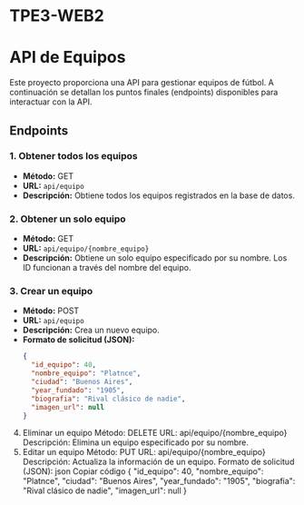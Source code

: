 # TPE3-WEB2
# API de Equipos

Este proyecto proporciona una API para gestionar equipos de fútbol. A continuación se detallan los puntos finales (endpoints) disponibles para interactuar con la API.

## Endpoints

### 1. Obtener todos los equipos
- **Método:** GET
- **URL:** `api/equipo`
- **Descripción:** Obtiene todos los equipos registrados en la base de datos.

### 2. Obtener un solo equipo
- **Método:** GET
- **URL:** `api/equipo/{nombre_equipo}`
- **Descripción:** Obtiene un solo equipo especificado por su nombre. Los ID funcionan a través del nombre del equipo.

### 3. Crear un equipo
- **Método:** POST
- **URL:** `api/equipo`
- **Descripción:** Crea un nuevo equipo.
- **Formato de solicitud (JSON):**
  ```json
  {
    "id_equipo": 40,
    "nombre_equipo": "Platnce",
    "ciudad": "Buenos Aires",
    "year_fundado": "1905",
    "biografia": "Rival clásico de nadie",
    "imagen_url": null
  }

4. Eliminar un equipo
Método: DELETE
URL: api/equipo/{nombre_equipo}
Descripción: Elimina un equipo especificado por su nombre.
5. Editar un equipo
Método: PUT
URL: api/equipo/{nombre_equipo}
Descripción: Actualiza la información de un equipo.
Formato de solicitud (JSON):
json
Copiar código
{
  "id_equipo": 40,
  "nombre_equipo": "Platnce",
  "ciudad": "Buenos Aires",
  "year_fundado": "1905",
  "biografia": "Rival clásico de nadie",
  "imagen_url": null
}